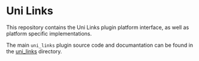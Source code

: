 # Uni Links

This repository contains the Uni Links plugin platform interface, as well as platform specific implementations.

The main `uni_links` plugin source code and documantation can be found in the [uni_links](uni_links) directory.